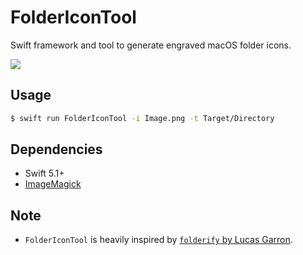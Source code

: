 # FolderIconTool

Swift framework and tool to generate engraved macOS folder icons.

![](https://github.com/pvieito/FolderIconTool/raw/master/Documentation/README.png)

## Usage

```bash
$ swift run FolderIconTool -i Image.png -t Target/Directory
```

## Dependencies

- Swift 5.1+
- [ImageMagick](http://www.imagemagick.org/)

## Note

- `FolderIconTool` is heavily inspired by [`folderify` by Lucas Garron](https://github.com/lgarron/folderify).
